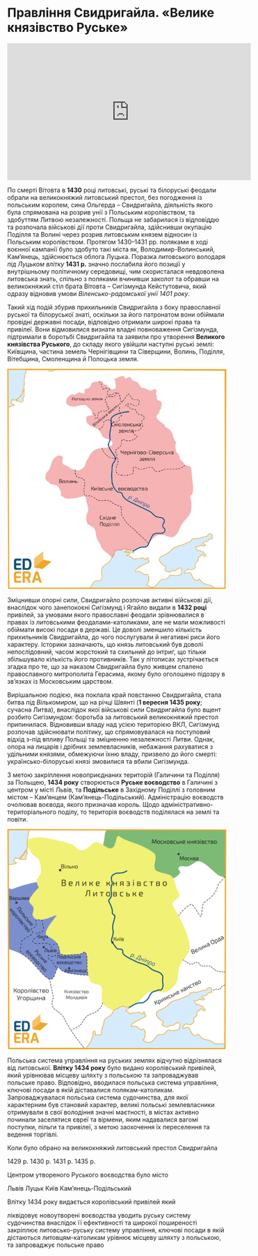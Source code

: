 # Правління Свидригайла. «Велике князівство Руське»

<div class="fluidMedia">
<iframe align="center" width="560" height="315" src="https://www.youtube.com/embed/u8htho14FtE" frameborder="0" allowfullscreen></iframe>
</div>
<div class="popup">
</div>

<p>По смерті Вітовта в <b>1430</b> році литовські, руські та білоруські феодали обрали на великокняжий литовський престол, без погодження із польським королем, сина Ольгерда – Свидригайла, діяльність якого була спрямована на розрив унії з Польським королівством, та здобуттям Литвою незалежності.  Польща не забарилася із відповіддю та розпочала військові дії проти Свидригайла, здійснивши окупацію Поділля та Волині через розрив литовським князем відносин із Польським королівством. Протягом 1430–1431 рр. поляками в ході воєнної кампанії було здобуто такі міста як, Володимир-Волинський, Кам’янець, здійснюється облога Луцька. Поразка литовського володаря <i>під Луцьком влітку</i> <b>1431 р.</b> значно послабила його позиції у внутрішньому політичному середовищі, чим скористалася невдоволена литовська знать, спільно з поляками вчинивши заколот та обравши на великокняжий стіл брата Вітовта – Сигізмунда Кейстутовича, який одразу відновив умови <i>Віленсько-радомської унії 1401 року</i>. </p>
<p>Такий хід подій збурив прихильників Свидригайла з боку православної руської та білоруської знаті, оскільки за його патронатом вони обіймали провідні державні посади, відповідно отримали широкі права та привілеї. Вони відмовилися визнати владні повноваження Сигізмунда, підтримали в боротьбі Свидригайла та заявили про утворення <b>Великого князівства Руського</b>, до складу якого увійшли наступні руські землі: Київщина, частина земель Чернігівщини та Сіверщини, Волинь, Поділля, Вітебщина, Смоленщина й Полоцька земля.</p>

<div align="center">
<img class="image" src="5-2-2.jpg" width="550px"/>
</div>

<p>Зміцнивши опорні сили, Свидригайло розпочав активні військові дії, внаслідок чого занепокоєні Сигізмунд і Ягайло видали в <b>1432 році</b> привілей, за умовами якого православні феодали зрівнювалися в правах із литовськими феодалами-католиками, але не мали можливості обіймати високі посади в державі. Це доволі зменшило кількість прихильників Свидригайла, до чого послугували й негативні риси його характеру. Історики зазначають, що князь литовський був доволі непослідовний, часом жорстокий та схильний до інтриг, що тільки збільшувало кількість його противників. Так у літописах зустрічається згадка про те, що за наказом Свидригайла було живцем спалено православного митрополита Герасима, якому було оголошено підозру в зв’язках із Московським царством.</p>
<p>Вирішальною подією, яка поклала край повстанню Свидригайла, стала битва <i>під Вількомиром</i>, що на річці Швянті (<b>1 вересня 1435 року</b>; сучасна Литва), внаслідок якої військові сили Свидригайла було вщент розбито Сигізмундом: боротьба за литовський великокняжий престол припинилася. Відновивши владу над усією територією ВКЛ, Сигізмунд розпочав здійснювати політику, що спрямовувалася на поступовий відхід з-під впливу Польщі та зміцненню незалежності Литви. Однак, опора на лицарів і дрібних землевласників, небажання рахуватися з удільними князями, обмежуючи їхню владу, призвело до його смерті: українсько-білоруські князі змовилися та вбили Сигізмунда.</p>
<p>З метою закріплення новоприєднаних територій (Галичини та Поділля) за Польщею, <b>1434 року</b> створюється <b>Руське воєводство</b> в Галичині з центром у місті Львів, та <b>Подільське</b> в Західному Поділлі з головним містом – Кам’янцем (Кам’янець-Подільський). Адміністрацію воєводств очолював воєвода, якого призначав король. Щодо адміністративно-територіального поділу, то територія воєводств поділялася на землі та повіти.</p>

<div align="center">
<img class="image" src="5_2.6.png" width="550px"/>
</div>

<p>Польська система управління на руських землях відчутно відрізнялася від литовської. <b>Влітку 1434 року</b> було видано королівський привілей, який урівнював місцеву шляхту з польською та запроваджував польське право. Відповідно, вводилася польська система управління, ключові посади в якій діставалися полякам-католикам. Запроваджувалася польська система судочинства, для якої характерним був становий характер, великі польські землевласники отримували в свої володіння значні маєтності, в містах активно починали заселятися євреї та вірмени, яким надавалися вагомі поступки, пільги та привілеї, з метою заохочення їх переселення та ведення торгівлі.</p>

<quiz>
<question>
	<p>Коли було обрано на великокняжий литовський престол Свидригайла</p>
        <answer>1429 р.</answer>
	<answer correct>1430 р.</answer>
        <answer>1431 р.</answer>
	<answer>1435 р.</answer>
</question>

<question>
	<p>Центром утвореного Руського воєводства було місто</p>
        <answer correct>Львів</answer>
	<answer>Луцьк</answer>
        <answer>Київ</answer>
	<answer>Кам’янець-Подільський</answer>
</question>

<question>
	<p>Влітку 1434 року видається королівський привілей який</p>
        <answer>ліквідовує новоутворені воєводства</answer>
	<answer>уводить руську систему судочинства внаслідок її ефективності та широкої поширеності</answer>
        <answer>закріплює литовсько-руську систему управління, ключові посади в якій дістаються литовцям-католикам</answer>
	<answer correct>урівнює місцеву шляхту з польською, та запроваджує польське право</answer>
</question>
</quiz>